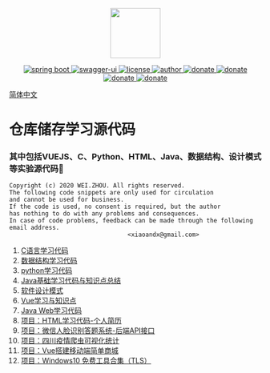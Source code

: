 

<p align="center">
  <img width="100" src="https://image.xiaoandx.club/logo.png">
</p>
<p align="center">
  <a href="https://github.com/spring-projects/spring-boot">
    <img src="https://img.shields.io/badge/Spring%20Boot-2.0.0-brightgreen" alt="spring boot">
  </a>
  <a href="https://swagger.io/tools/swagger-ui">
    <img src="https://img.shields.io/badge/swagger--ui-2.8.0-brightgreen.svg" alt="swagger-ui">
  </a>
  <a href="https://github.com/PanJiaChen/vue-element-admin/blob/master/LICENSE">
    <img src="https://img.shields.io/github/license/mashape/apistatus.svg" alt="license">
  </a>
  <a href="https://blog.xiaoandx.club">
    <img src="https://img.shields.io/badge/author-WEI.ZHOU-brightgreen.svg" alt="author">
  </a>
  <a href="https://github.com/xiaoandx/exam">
    <img src="https://img.shields.io/badge/versions-1.0-brightgreen" alt="donate">
  </a>
   <a href="https://www.oracle.com/java">
    <img src="https://img.shields.io/badge/JDK-1.8-brightgreen" alt="donate">
  </a>
   <a href="https://www.python.org/">
    <img src="https://img.shields.io/badge/Python-3.6-brightgreen" alt="donate">
  </a>
  <a href="https://cn.vuejs.org/">
    <img src="https://img.shields.io/badge/Vue-3-brightgreen" alt="donate">
  </a>
</p>



 [简体中文](/)




# 仓库储存学习源代码

### 其中包括VUEJS、C、Python、HTML、Java、数据结构、设计模式等实验源代码🎈

```
Copyright (c) 2020 WEI.ZHOU. All rights reserved.                           
The following code snippets are only used for circulation 
and cannot be used for business.     
If the code is used, no consent is required, but the author
has nothing to do with any problems and consequences.                                                                               
In case of code problems, feedback can be made through the following email address.         
​                                 <xiaoandx@gmail.com>  
```



01. [C语言学习代码](/C_Code/basics)
02. [数据结构学习代码](/C_Code)
03. [python学习代码](/Python_Code)
04. [Java基础学习代码与知识点总结](/Java_code/javaBasicsCode/doc)
05. [软件设计模式](/Java_code/designPattern)
06. [Vue学习与知识点](/vue_code/elementaryKnowledge)
07. [Java Web学习代码](/Java_code/JavaWeb)
08. [项目：HTML学习代码-个人简历](/HTML_Code)
09. [项目：微信人脸识别答题系统-后端API接口](/examination)
10. [项目：四川疫情爬虫可视化统计](https://github.com/xiaoandx/reptile)
11. [项目：Vue搭建移动端简单商城](/vue_code/project)
12. [项目：Windows10 免费工具合集（TLS）](/Others)

